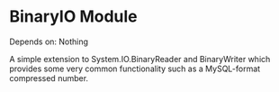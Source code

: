 # BinaryIO Module

Depends on: Nothing

A simple extension to System.IO.BinaryReader and BinaryWriter which provides some very common functionality such as a MySQL-format compressed number.